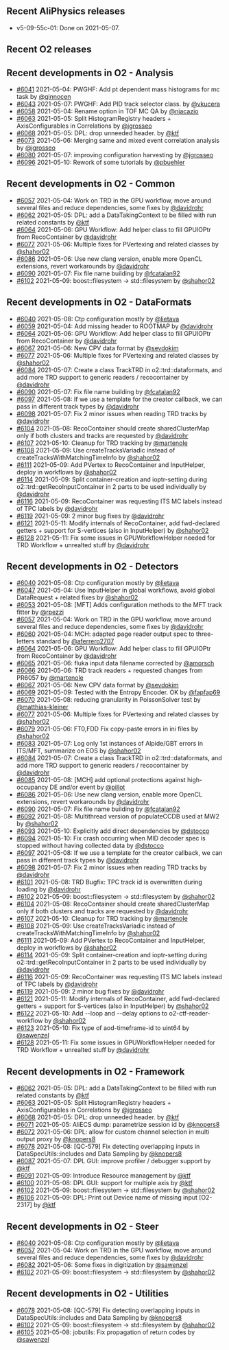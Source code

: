 ## Recent AliPhysics releases
- v5-09-55c-01: Done on 2021-05-07.
## Recent O2 releases
## Recent developments in O2 - Analysis
- [\#6041](https://github.com/AliceO2Group/AliceO2/pull/6041) 2021-05-04: PWGHF: Add pt dependent mass histograms for mc task by [@ginnocen](https://github.com/ginnocen)
- [\#6043](https://github.com/AliceO2Group/AliceO2/pull/6043) 2021-05-07: PWGHF: Add PID track selector class. by [@vkucera](https://github.com/vkucera)
- [\#6058](https://github.com/AliceO2Group/AliceO2/pull/6058) 2021-05-04: Rename option in TOF MC QA by [@njacazio](https://github.com/njacazio)
- [\#6063](https://github.com/AliceO2Group/AliceO2/pull/6063) 2021-05-05: Split HistogramRegistry headers + AxisConfigurables in Correlations  by [@jgrosseo](https://github.com/jgrosseo)
- [\#6068](https://github.com/AliceO2Group/AliceO2/pull/6068) 2021-05-05: DPL: drop unneeded header. by [@ktf](https://github.com/ktf)
- [\#6073](https://github.com/AliceO2Group/AliceO2/pull/6073) 2021-05-06: Merging same and mixed event correlation analysis by [@jgrosseo](https://github.com/jgrosseo)
- [\#6080](https://github.com/AliceO2Group/AliceO2/pull/6080) 2021-05-07: improving configuration harvesting by [@jgrosseo](https://github.com/jgrosseo)
- [\#6096](https://github.com/AliceO2Group/AliceO2/pull/6096) 2021-05-10: Rework of some tutorials by [@pbuehler](https://github.com/pbuehler)
## Recent developments in O2 - Common
- [\#6057](https://github.com/AliceO2Group/AliceO2/pull/6057) 2021-05-04: Work on TRD in the GPU workflow, move around several files and reduce dependencies, some fixes by [@davidrohr](https://github.com/davidrohr)
- [\#6062](https://github.com/AliceO2Group/AliceO2/pull/6062) 2021-05-05: DPL: add a DataTakingContext to be filled with run related constants by [@ktf](https://github.com/ktf)
- [\#6064](https://github.com/AliceO2Group/AliceO2/pull/6064) 2021-05-06: GPU Workflow: Add helper class to fill GPUIOPtr from RecoContainer by [@davidrohr](https://github.com/davidrohr)
- [\#6077](https://github.com/AliceO2Group/AliceO2/pull/6077) 2021-05-06: Multiple fixes for PVertexing and related classes by [@shahor02](https://github.com/shahor02)
- [\#6086](https://github.com/AliceO2Group/AliceO2/pull/6086) 2021-05-06: Use new clang version, enable more OpenCL extensions, revert workarounds by [@davidrohr](https://github.com/davidrohr)
- [\#6090](https://github.com/AliceO2Group/AliceO2/pull/6090) 2021-05-07: Fix file name building by [@fcatalan92](https://github.com/fcatalan92)
- [\#6102](https://github.com/AliceO2Group/AliceO2/pull/6102) 2021-05-09: boost::filesystem -> std::filesystem by [@shahor02](https://github.com/shahor02)
## Recent developments in O2 - DataFormats
- [\#6040](https://github.com/AliceO2Group/AliceO2/pull/6040) 2021-05-08: Ctp configuration mostly by [@lietava](https://github.com/lietava)
- [\#6059](https://github.com/AliceO2Group/AliceO2/pull/6059) 2021-05-04: Add missing header to ROOTMAP by [@davidrohr](https://github.com/davidrohr)
- [\#6064](https://github.com/AliceO2Group/AliceO2/pull/6064) 2021-05-06: GPU Workflow: Add helper class to fill GPUIOPtr from RecoContainer by [@davidrohr](https://github.com/davidrohr)
- [\#6067](https://github.com/AliceO2Group/AliceO2/pull/6067) 2021-05-06: New CPV data format by [@sevdokim](https://github.com/sevdokim)
- [\#6077](https://github.com/AliceO2Group/AliceO2/pull/6077) 2021-05-06: Multiple fixes for PVertexing and related classes by [@shahor02](https://github.com/shahor02)
- [\#6084](https://github.com/AliceO2Group/AliceO2/pull/6084) 2021-05-07: Create a class TrackTRD in o2::trd::dataformats, and add more TRD support to generic readers / recocontainer by [@davidrohr](https://github.com/davidrohr)
- [\#6090](https://github.com/AliceO2Group/AliceO2/pull/6090) 2021-05-07: Fix file name building by [@fcatalan92](https://github.com/fcatalan92)
- [\#6097](https://github.com/AliceO2Group/AliceO2/pull/6097) 2021-05-08: If we use a template for the creator callback, we can pass in different track types by [@davidrohr](https://github.com/davidrohr)
- [\#6098](https://github.com/AliceO2Group/AliceO2/pull/6098) 2021-05-07: Fix 2 minor issues when reading TRD tracks by [@davidrohr](https://github.com/davidrohr)
- [\#6104](https://github.com/AliceO2Group/AliceO2/pull/6104) 2021-05-08: RecoContainer should create sharedClusterMap only if both clusters and tracks are requested by [@davidrohr](https://github.com/davidrohr)
- [\#6107](https://github.com/AliceO2Group/AliceO2/pull/6107) 2021-05-10: Cleanup for TRD tracking by [@martenole](https://github.com/martenole)
- [\#6108](https://github.com/AliceO2Group/AliceO2/pull/6108) 2021-05-09: Use createTracksVariadic instead of createTracksWithMatchingTimeInfo by [@shahor02](https://github.com/shahor02)
- [\#6111](https://github.com/AliceO2Group/AliceO2/pull/6111) 2021-05-09: Add PVertex to RecoContainer and InputHelper, deploy in workflows by [@shahor02](https://github.com/shahor02)
- [\#6114](https://github.com/AliceO2Group/AliceO2/pull/6114) 2021-05-09: Split container-creation and ioptr-setting during o2::trd::getRecoInputContainer in 2 parts to be used individually by [@davidrohr](https://github.com/davidrohr)
- [\#6116](https://github.com/AliceO2Group/AliceO2/pull/6116) 2021-05-09: RecoContainer was requesting ITS MC labels instead of TPC labels by [@davidrohr](https://github.com/davidrohr)
- [\#6119](https://github.com/AliceO2Group/AliceO2/pull/6119) 2021-05-09: 2 minor bug fixes by [@davidrohr](https://github.com/davidrohr)
- [\#6121](https://github.com/AliceO2Group/AliceO2/pull/6121) 2021-05-11: Modify internals of RecoContainer, add fwd-declared getters + support for S-vertices (also in InputHelper) by [@shahor02](https://github.com/shahor02)
- [\#6128](https://github.com/AliceO2Group/AliceO2/pull/6128) 2021-05-11: Fix some issues in GPUWorkflowHelper needed for TRD Workflow + unrealted stuff by [@davidrohr](https://github.com/davidrohr)
## Recent developments in O2 - Detectors
- [\#6040](https://github.com/AliceO2Group/AliceO2/pull/6040) 2021-05-08: Ctp configuration mostly by [@lietava](https://github.com/lietava)
- [\#6047](https://github.com/AliceO2Group/AliceO2/pull/6047) 2021-05-04: Use InputHelper in global workflows, avoid global DataRequest + related fixes by [@shahor02](https://github.com/shahor02)
- [\#6053](https://github.com/AliceO2Group/AliceO2/pull/6053) 2021-05-08: [MFT] Adds configuration methods to the MFT track fitter by [@rpezzi](https://github.com/rpezzi)
- [\#6057](https://github.com/AliceO2Group/AliceO2/pull/6057) 2021-05-04: Work on TRD in the GPU workflow, move around several files and reduce dependencies, some fixes by [@davidrohr](https://github.com/davidrohr)
- [\#6060](https://github.com/AliceO2Group/AliceO2/pull/6060) 2021-05-04: MCH: adapted page reader output spec to three-letters standard by [@aferrero2707](https://github.com/aferrero2707)
- [\#6064](https://github.com/AliceO2Group/AliceO2/pull/6064) 2021-05-06: GPU Workflow: Add helper class to fill GPUIOPtr from RecoContainer by [@davidrohr](https://github.com/davidrohr)
- [\#6065](https://github.com/AliceO2Group/AliceO2/pull/6065) 2021-05-06: fluka input data filename corrected by [@amorsch](https://github.com/amorsch)
- [\#6066](https://github.com/AliceO2Group/AliceO2/pull/6066) 2021-05-06: TRD track readers + requested changes from PR6057 by [@martenole](https://github.com/martenole)
- [\#6067](https://github.com/AliceO2Group/AliceO2/pull/6067) 2021-05-06: New CPV data format by [@sevdokim](https://github.com/sevdokim)
- [\#6069](https://github.com/AliceO2Group/AliceO2/pull/6069) 2021-05-09: Tested with the Entropy Encoder. OK by [@fapfap69](https://github.com/fapfap69)
- [\#6070](https://github.com/AliceO2Group/AliceO2/pull/6070) 2021-05-08: reducing granularity in PoissonSolver test by [@matthias-kleiner](https://github.com/matthias-kleiner)
- [\#6077](https://github.com/AliceO2Group/AliceO2/pull/6077) 2021-05-06: Multiple fixes for PVertexing and related classes by [@shahor02](https://github.com/shahor02)
- [\#6079](https://github.com/AliceO2Group/AliceO2/pull/6079) 2021-05-06: FT0,FDD Fix copy-paste errors in ini files by [@shahor02](https://github.com/shahor02)
- [\#6083](https://github.com/AliceO2Group/AliceO2/pull/6083) 2021-05-07: Log only 1st instances of Alpide/GBT errors in ITS/MFT, summarize on EOS by [@shahor02](https://github.com/shahor02)
- [\#6084](https://github.com/AliceO2Group/AliceO2/pull/6084) 2021-05-07: Create a class TrackTRD in o2::trd::dataformats, and add more TRD support to generic readers / recocontainer by [@davidrohr](https://github.com/davidrohr)
- [\#6085](https://github.com/AliceO2Group/AliceO2/pull/6085) 2021-05-08: [MCH] add optional protections against high-occupancy DE and/or event by [@pillot](https://github.com/pillot)
- [\#6086](https://github.com/AliceO2Group/AliceO2/pull/6086) 2021-05-06: Use new clang version, enable more OpenCL extensions, revert workarounds by [@davidrohr](https://github.com/davidrohr)
- [\#6090](https://github.com/AliceO2Group/AliceO2/pull/6090) 2021-05-07: Fix file name building by [@fcatalan92](https://github.com/fcatalan92)
- [\#6092](https://github.com/AliceO2Group/AliceO2/pull/6092) 2021-05-08: Multithread version of populateCCDB used at MW2 by [@shahor02](https://github.com/shahor02)
- [\#6093](https://github.com/AliceO2Group/AliceO2/pull/6093) 2021-05-10: Explicitly add direct dependencies by [@dstocco](https://github.com/dstocco)
- [\#6094](https://github.com/AliceO2Group/AliceO2/pull/6094) 2021-05-10: Fix crash occurring when MID decoder spec is stopped without having collected data by [@dstocco](https://github.com/dstocco)
- [\#6097](https://github.com/AliceO2Group/AliceO2/pull/6097) 2021-05-08: If we use a template for the creator callback, we can pass in different track types by [@davidrohr](https://github.com/davidrohr)
- [\#6098](https://github.com/AliceO2Group/AliceO2/pull/6098) 2021-05-07: Fix 2 minor issues when reading TRD tracks by [@davidrohr](https://github.com/davidrohr)
- [\#6101](https://github.com/AliceO2Group/AliceO2/pull/6101) 2021-05-08: TRD Bugfix: TPC track id is overwritten during loading by [@davidrohr](https://github.com/davidrohr)
- [\#6102](https://github.com/AliceO2Group/AliceO2/pull/6102) 2021-05-09: boost::filesystem -> std::filesystem by [@shahor02](https://github.com/shahor02)
- [\#6104](https://github.com/AliceO2Group/AliceO2/pull/6104) 2021-05-08: RecoContainer should create sharedClusterMap only if both clusters and tracks are requested by [@davidrohr](https://github.com/davidrohr)
- [\#6107](https://github.com/AliceO2Group/AliceO2/pull/6107) 2021-05-10: Cleanup for TRD tracking by [@martenole](https://github.com/martenole)
- [\#6108](https://github.com/AliceO2Group/AliceO2/pull/6108) 2021-05-09: Use createTracksVariadic instead of createTracksWithMatchingTimeInfo by [@shahor02](https://github.com/shahor02)
- [\#6111](https://github.com/AliceO2Group/AliceO2/pull/6111) 2021-05-09: Add PVertex to RecoContainer and InputHelper, deploy in workflows by [@shahor02](https://github.com/shahor02)
- [\#6114](https://github.com/AliceO2Group/AliceO2/pull/6114) 2021-05-09: Split container-creation and ioptr-setting during o2::trd::getRecoInputContainer in 2 parts to be used individually by [@davidrohr](https://github.com/davidrohr)
- [\#6116](https://github.com/AliceO2Group/AliceO2/pull/6116) 2021-05-09: RecoContainer was requesting ITS MC labels instead of TPC labels by [@davidrohr](https://github.com/davidrohr)
- [\#6119](https://github.com/AliceO2Group/AliceO2/pull/6119) 2021-05-09: 2 minor bug fixes by [@davidrohr](https://github.com/davidrohr)
- [\#6121](https://github.com/AliceO2Group/AliceO2/pull/6121) 2021-05-11: Modify internals of RecoContainer, add fwd-declared getters + support for S-vertices (also in InputHelper) by [@shahor02](https://github.com/shahor02)
- [\#6122](https://github.com/AliceO2Group/AliceO2/pull/6122) 2021-05-10: Add --loop and --delay options to o2-ctf-reader-workflow by [@shahor02](https://github.com/shahor02)
- [\#6123](https://github.com/AliceO2Group/AliceO2/pull/6123) 2021-05-10: Fix type of aod-timeframe-id to uint64 by [@sawenzel](https://github.com/sawenzel)
- [\#6128](https://github.com/AliceO2Group/AliceO2/pull/6128) 2021-05-11: Fix some issues in GPUWorkflowHelper needed for TRD Workflow + unrealted stuff by [@davidrohr](https://github.com/davidrohr)
## Recent developments in O2 - Framework
- [\#6062](https://github.com/AliceO2Group/AliceO2/pull/6062) 2021-05-05: DPL: add a DataTakingContext to be filled with run related constants by [@ktf](https://github.com/ktf)
- [\#6063](https://github.com/AliceO2Group/AliceO2/pull/6063) 2021-05-05: Split HistogramRegistry headers + AxisConfigurables in Correlations  by [@jgrosseo](https://github.com/jgrosseo)
- [\#6068](https://github.com/AliceO2Group/AliceO2/pull/6068) 2021-05-05: DPL: drop unneeded header. by [@ktf](https://github.com/ktf)
- [\#6071](https://github.com/AliceO2Group/AliceO2/pull/6071) 2021-05-05: AliECS dump: parametrize session id by [@knopers8](https://github.com/knopers8)
- [\#6072](https://github.com/AliceO2Group/AliceO2/pull/6072) 2021-05-06: DPL: allow for custom channel selection in multi output proxy by [@knopers8](https://github.com/knopers8)
- [\#6078](https://github.com/AliceO2Group/AliceO2/pull/6078) 2021-05-08: [QC-579] Fix detecting overlapping inputs in DataSpecUtils::includes and Data Sampling by [@knopers8](https://github.com/knopers8)
- [\#6087](https://github.com/AliceO2Group/AliceO2/pull/6087) 2021-05-07: DPL GUI: improve profiler / debugger support by [@ktf](https://github.com/ktf)
- [\#6091](https://github.com/AliceO2Group/AliceO2/pull/6091) 2021-05-09: Introduce Resource management by [@ktf](https://github.com/ktf)
- [\#6100](https://github.com/AliceO2Group/AliceO2/pull/6100) 2021-05-08: DPL GUI: support for multiple axis by [@ktf](https://github.com/ktf)
- [\#6102](https://github.com/AliceO2Group/AliceO2/pull/6102) 2021-05-09: boost::filesystem -> std::filesystem by [@shahor02](https://github.com/shahor02)
- [\#6106](https://github.com/AliceO2Group/AliceO2/pull/6106) 2021-05-09: DPL: Print out Device name of missing input [O2-2317] by [@ktf](https://github.com/ktf)
## Recent developments in O2 - Steer
- [\#6040](https://github.com/AliceO2Group/AliceO2/pull/6040) 2021-05-08: Ctp configuration mostly by [@lietava](https://github.com/lietava)
- [\#6057](https://github.com/AliceO2Group/AliceO2/pull/6057) 2021-05-04: Work on TRD in the GPU workflow, move around several files and reduce dependencies, some fixes by [@davidrohr](https://github.com/davidrohr)
- [\#6082](https://github.com/AliceO2Group/AliceO2/pull/6082) 2021-05-06: Some fixes in digitization by [@sawenzel](https://github.com/sawenzel)
- [\#6102](https://github.com/AliceO2Group/AliceO2/pull/6102) 2021-05-09: boost::filesystem -> std::filesystem by [@shahor02](https://github.com/shahor02)
## Recent developments in O2 - Utilities
- [\#6078](https://github.com/AliceO2Group/AliceO2/pull/6078) 2021-05-08: [QC-579] Fix detecting overlapping inputs in DataSpecUtils::includes and Data Sampling by [@knopers8](https://github.com/knopers8)
- [\#6102](https://github.com/AliceO2Group/AliceO2/pull/6102) 2021-05-09: boost::filesystem -> std::filesystem by [@shahor02](https://github.com/shahor02)
- [\#6105](https://github.com/AliceO2Group/AliceO2/pull/6105) 2021-05-08: jobutils: Fix propagation of return codes by [@sawenzel](https://github.com/sawenzel)
